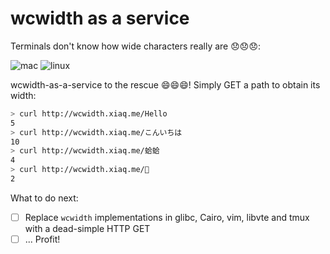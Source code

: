 # wcwidth as a service

Terminals don't know how wide characters really are :disappointed::disappointed::disappointed::

![mac](https://raw.githubusercontent.com/xiaq/wcwidth-aas/master/mac.png)
![linux](https://raw.githubusercontent.com/xiaq/wcwidth-aas/master/linux.png)

wcwidth-as-a-service to the rescue :smile::smile::smile:! Simply GET a path to obtain its width:

```sh
> curl http://wcwidth.xiaq.me/Hello
5
> curl http://wcwidth.xiaq.me/こんいちは
10
> curl http://wcwidth.xiaq.me/蛤蛤
4
> curl http://wcwidth.xiaq.me/🌚
2
```

What to do next:

- [ ] Replace `wcwidth` implementations in glibc, Cairo, vim, libvte and tmux with a dead-simple HTTP GET
- [ ] ... Profit!
